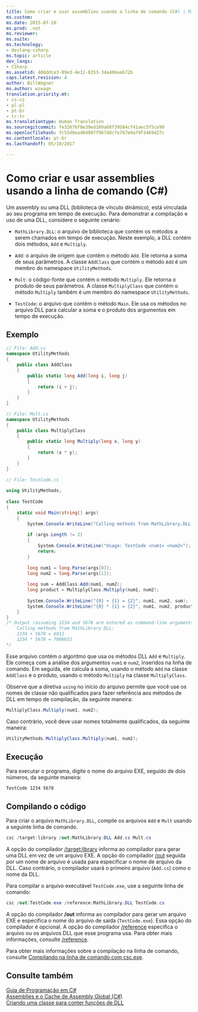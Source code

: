 ```yaml
---
title: Como criar e usar assemblies usando a linha de comando (C#) | Microsoft Docs
ms.custom: 
ms.date: 2015-07-20
ms.prod: .net
ms.reviewer: 
ms.suite: 
ms.technology:
- devlang-csharp
ms.topic: article
dev_langs:
- CSharp
ms.assetid: 408ddce3-89e3-4e12-8353-34a49beeb72b
caps.latest.revision: 4
author: BillWagner
ms.author: wiwagn
translation.priority.mt:
- cs-cz
- pl-pl
- pt-br
- tr-tr
ms.translationtype: Human Translation
ms.sourcegitcommit: fe32676f0e39ed109a68f39584cf41aec5f5ce90
ms.openlocfilehash: fc55d0ead04897f967d8cfe767e0a79f3469427c
ms.contentlocale: pt-br
ms.lasthandoff: 05/10/2017

---
```

# <a name="how-to-create-and-use-assemblies-using-the-command-line-c"></a>Como criar e usar assemblies usando a linha de comando (C#)
Um assembly ou uma DLL (biblioteca de vínculo dinâmico), está vinculada ao seu programa em tempo de execução. Para demonstrar a compilação e uso de uma DLL, considere o seguinte cenário:  
  
-   `MathLibrary.DLL`: o arquivo de biblioteca que contém os métodos a serem chamados em tempo de execução. Neste exemplo, a DLL contém dois métodos, `Add` e `Multiply`.  
  
-   `Add`: o arquivo de origem que contém o método `Add`. Ele retorna a soma de seus parâmetros. A classe `AddClass` que contém o método `Add` é um membro do namespace `UtilityMethods`.  
  
-   `Mult`: o código-fonte que contém o método `Multiply`. Ele retorna o produto de seus parâmetros. A classe `MultiplyClass` que contém o método `Multiply` também é um membro do namespace `UtilityMethods`.  
  
-   `TestCode`: o arquivo que contém o método `Main`. Ele usa os métodos no arquivo DLL para calcular a soma e o produto dos argumentos em tempo de execução.  
  
## <a name="example"></a>Exemplo  
  
```csharp  
// File: Add.cs   
namespace UtilityMethods  
{  
    public class AddClass   
    {  
        public static long Add(long i, long j)   
        {   
            return (i + j);  
        }  
    }  
}  
```  
  
```csharp  
// File: Mult.cs  
namespace UtilityMethods   
{  
    public class MultiplyClass  
    {  
        public static long Multiply(long x, long y)   
        {  
            return (x * y);   
        }  
    }  
}  
```  
  
```csharp  
// File: TestCode.cs  
  
using UtilityMethods;  
  
class TestCode  
{  
    static void Main(string[] args)   
    {  
        System.Console.WriteLine("Calling methods from MathLibrary.DLL:");  
  
        if (args.Length != 2)  
        {  
            System.Console.WriteLine("Usage: TestCode <num1> <num2>");  
            return;  
        }  
  
        long num1 = long.Parse(args[0]);  
        long num2 = long.Parse(args[1]);  
  
        long sum = AddClass.Add(num1, num2);  
        long product = MultiplyClass.Multiply(num1, num2);  
  
        System.Console.WriteLine("{0} + {1} = {2}", num1, num2, sum);  
        System.Console.WriteLine("{0} * {1} = {2}", num1, num2, product);  
    }  
}  
/* Output (assuming 1234 and 5678 are entered as command-line arguments):  
    Calling methods from MathLibrary.DLL:  
    1234 + 5678 = 6912  
    1234 * 5678 = 7006652          
*/  
```  
  
 Esse arquivo contém o algoritmo que usa os métodos DLL `Add` e `Multiply`. Ele começa com a análise dos argumentos `num1` e `num2`, inseridos na linha de comando. Em seguida, ele calcula a soma, usando o método `Add` na classe `AddClass` e o produto, usando o método `Multiply` na classe `MultiplyClass`.  
  
 Observe que a diretiva `using` no início do arquivo permite que você use os nomes de classe não qualificados para fazer referência aos métodos de DLL em tempo de compilação, da seguinte maneira:  
  
```csharp  
MultiplyClass.Multiply(num1, num2);  
```  
  
 Caso contrário, você deve usar nomes totalmente qualificados, da seguinte maneira:  
  
```csharp  
UtilityMethods.MultiplyClass.Multiply(num1, num2);  
```  
  
## <a name="execution"></a>Execução  
 Para executar o programa, digite o nome do arquivo EXE, seguido de dois números, da seguinte maneira:  
  
 `TestCode 1234 5678`  
  
## <a name="compiling-the-code"></a>Compilando o código  
 Para criar o arquivo `MathLibrary.DLL`, compile os arquivos `Add` e `Mult` usando a seguinte linha de comando.  
  
```csharp  
csc /target:library /out:MathLibrary.DLL Add.cs Mult.cs  
```  
  
 A opção do compilador [/target:library](../../../../csharp/language-reference/compiler-options/target-library-compiler-option.md) informa ao compilador para gerar uma DLL em vez de um arquivo EXE. A opção do compilador [/out](../../../../csharp/language-reference/compiler-options/out-compiler-option.md) seguida por um nome de arquivo é usada para especificar o nome de arquivo da DLL. Caso contrário, o compilador usará o primeiro arquivo (`Add.cs`) como o nome da DLL.  
  
 Para compilar o arquivo executável `TestCode.exe`, use a seguinte linha de comando:  
  
```csharp  
csc /out:TestCode.exe /reference:MathLibrary.DLL TestCode.cs  
```  
  
 A opção do compilador **/out** informa ao compilador para gerar um arquivo EXE e especifica o nome do arquivo de saída (`TestCode.exe`). Essa opção do compilador é opcional. A opção do compilador [/reference](../../../../csharp/language-reference/compiler-options/reference-compiler-option.md) especifica o arquivo ou os arquivos DLL que esse programa usa. Para obter mais informações, consulte [/reference](../../../../csharp/language-reference/compiler-options/reference-compiler-option.md).  
  
 Para obter mais informações sobre a compilação na linha de comando, consulte [Compilando na linha de comando com csc.exe](../../../../csharp/language-reference/compiler-options/command-line-building-with-csc-exe.md).  
  
## <a name="see-also"></a>Consulte também  
 [Guia de Programação em C#](../../../../csharp/programming-guide/index.md)   
 [Assemblies e o Cache de Assembly Global (C#)](../../../../csharp/programming-guide/concepts/assemblies-gac/index.md)   
 [Criando uma classe para conter funções de DLL](../../../../framework/interop/creating-a-class-to-hold-dll-functions.md)
